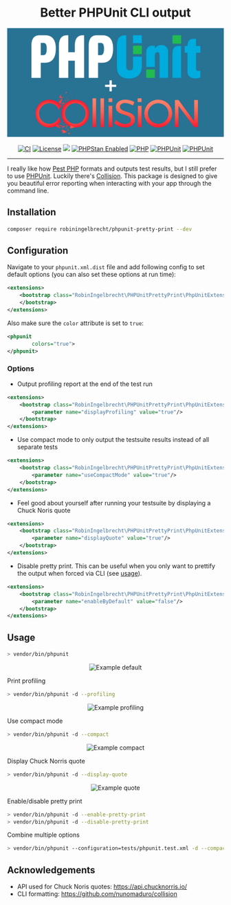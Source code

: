 <h1 align="center">Better PHPUnit CLI output</h1>

<p align="center">
	<img src="readme/logo.png" alt="PHPUnit">
</p>

<p align="center">
<a href="https://github.com/robiningelbrecht/phpunit-pretty-print/actions/workflows/ci.yml"><img src="https://github.com/robiningelbrecht/phpunit-pretty-print/actions/workflows/ci.yml/badge.svg" alt="CI"></a>
<a href="https://github.com/robiningelbrecht/phpunit-pretty-print/blob/master/LICENSE"><img src="https://img.shields.io/github/license/robiningelbrecht/phpunit-pretty-print?color=428f7e&logo=open%20source%20initiative&logoColor=white" alt="License"></a>
<a href="https://codecov.io/gh/robiningelbrecht/phpunit-pretty-print" ><img src="https://codecov.io/gh/robiningelbrecht/phpunit-pretty-print/branch/master/graph/badge.svg?token=nswXQDBEl5"/></a>
<a href="https://phpstan.org/"><img src="https://img.shields.io/badge/PHPStan-level%209-succes.svg?logo=php&logoColor=white&color=31C652" alt="PHPStan Enabled"></a>
<a href="https://php.net/"><img src="https://img.shields.io/packagist/php-v/robiningelbrecht/phpunit-pretty-print?color=%23777bb3&logo=php&logoColor=white" alt="PHP"></a>
<a href="https://phpunit.de/"><img src="https://img.shields.io/packagist/dependency-v/robiningelbrecht/phpunit-pretty-print/phpunit/phpunit.svg?logo=php&logoColor=white" alt="PHPUnit"></a>
<a href="https://github.com/robiningelbrecht/phpunit-pretty-print"><img src="https://img.shields.io/packagist/v/robiningelbrecht/phpunit-pretty-print?logo=packagist&logoColor=white" alt="PHPUnit"></a>
</p>

---

I really like how [Pest PHP](https://pestphp.com/) formats and outputs test results, 
but I still prefer to use [PHPUnit](https://phpunit.de/). Luckily there's [Collision](https://github.com/nunomaduro/collision).
This package is designed to give you beautiful error reporting when interacting with your app through the command line.

## Installation

```bash
composer require robiningelbrecht/phpunit-pretty-print --dev
```

## Configuration

Navigate to your `phpunit.xml.dist` file and add following config to set default options 
(you can also set these options at run time):

```xml
<extensions>
    <bootstrap class="RobinIngelbrecht\PHPUnitPrettyPrint\PhpUnitExtension">
    </bootstrap>
</extensions>
```

Also make sure the `color` attribute is set to `true`:

```xml
<phpunit 
        colors="true">
</phpunit>
```

### Options

* Output profiling report at the end of the test run

```xml
<extensions>
    <bootstrap class="RobinIngelbrecht\PHPUnitPrettyPrint\PhpUnitExtension">
        <parameter name="displayProfiling" value="true"/>
    </bootstrap>
</extensions>
```

* Use compact mode to only output the testsuite results instead of all separate tests

```xml
<extensions>
    <bootstrap class="RobinIngelbrecht\PHPUnitPrettyPrint\PhpUnitExtension">
        <parameter name="useCompactMode" value="true"/>
    </bootstrap>
</extensions>
```

* Feel good about yourself after running your testsuite by displaying a Chuck Noris quote

```xml
<extensions>
    <bootstrap class="RobinIngelbrecht\PHPUnitPrettyPrint\PhpUnitExtension">
        <parameter name="displayQuote" value="true"/>
    </bootstrap>
</extensions>
```

* Disable pretty print. This can be useful when you only want to prettify the output when forced via CLI (see <a href="#usage">usage</a>).

```xml
<extensions>
    <bootstrap class="RobinIngelbrecht\PHPUnitPrettyPrint\PhpUnitExtension">
        <parameter name="enableByDefault" value="false"/>
    </bootstrap>
</extensions>
```

## Usage

```bash
> vendor/bin/phpunit
```

<p align="center">
	<img src="readme/example-default.png" alt="Example default">
</p>

Print profiling

```bash
> vendor/bin/phpunit -d --profiling
```

<p align="center">
	<img src="readme/example-profiling.png" alt="Example profiling">
</p>

Use compact mode

```bash
> vendor/bin/phpunit -d --compact
```

<p align="center">
	<img src="readme/example-compact.png" alt="Example compact">
</p>

Display Chuck Norris quote

```bash
> vendor/bin/phpunit -d --display-quote
```

<p align="center">
	<img src="readme/example-quote.png" alt="Example quote">
</p>

Enable/disable pretty print

```bash
> vendor/bin/phpunit -d --enable-pretty-print
> vendor/bin/phpunit -d --disable-pretty-print
```

Combine multiple options

```bash
> vendor/bin/phpunit --configuration=tests/phpunit.test.xml -d --compact -d --display-quote
```

## Acknowledgements

* API used for Chuck Noris quotes: https://api.chucknorris.io/
* CLI formatting: https://github.com/nunomaduro/collision

